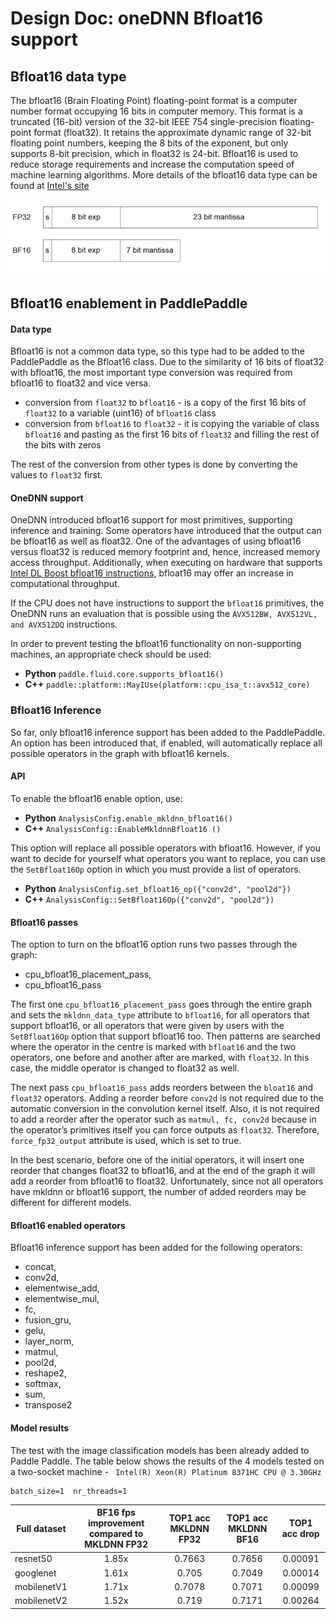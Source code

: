 # Design Doc: oneDNN Bfloat16 support

## Bfloat16 data type

The bfloat16 (Brain Floating Point) floating-point format is a computer number format occupying 16 bits in computer memory. This format is a truncated (16-bit) version of the 32-bit IEEE 754 single-precision floating-point format (float32). It retains the approximate dynamic range of 32-bit floating point numbers, keeping the 8 bits of the exponent, but only supports 8-bit precision, which in float32 is 24-bit. Bfloat16 is used to reduce storage requirements and increase the computation speed of machine learning algorithms. More details of the bfloat16 data type can be found at [Intel's site](https://software.intel.com/sites/default/files/managed/40/8b/bf16-hardware-numerics-definition-white-paper.pdf)

![](images/bf16.png)

## Bfloat16 enablement in PaddlePaddle

#### Data type
Bfloat16 is not a common data type, so this type had to be added to the PaddlePaddle as the Bfloat16 class. Due to the similarity of 16 bits of float32 with bfloat16, the most important type conversion was required from bfloat16 to float32 and vice versa.
* conversion from `float32` to `bfloat16` - is a copy of the first 16 bits of `float32` to a variable (uint16) of `bfloat16` class
* conversion from `bfloat16` to `float32` - it is copying the variable of class `bfloat16` and pasting as the first 16 bits of `float32` and filling the rest of the bits with zeros

The rest of the conversion from other types is done by converting the values to `float32` first.

#### OneDNN support
OneDNN introduced bfloat16 support for most primitives, supporting inference and training. Some operators have introduced that the output can be bfloat16 as well as float32. One of the advantages of using bfloat16 versus float32 is reduced memory footprint and, hence, increased memory access throughput. Additionally, when executing on hardware that supports [Intel DL Boost bfloat16 instructions](https://software.intel.com/sites/default/files/managed/c5/15/architecture-instruction-set-extensions-programming-reference.pdf), bfloat16 may offer an increase in computational throughput.

If the CPU does not have instructions to support the `bfloat16` primitives, the OneDNN runs an evaluation that is possible using the `AVX512BW, AVX512VL, and AVX512DQ` instructions.

In order to prevent testing the bfloat16 functionality on non-supporting machines, an appropriate check should be used:
* **Python**  `paddle.fluid.core.supports_bfloat16()`
* **C++** `paddle::platform::MayIUse(platform::cpu_isa_t::avx512_core)`

### Bfloat16 Inference

So far, only bfloat16 inference support has been added to the PaddlePaddle. An option has been introduced that, if enabled, will automatically replace all possible operators in the graph with bfloat16 kernels.

#### API

To enable the bfloat16 enable option, use:
* **Python** `AnalysisConfig.enable_mkldnn_bfloat16()`
* **C++** `AnalysisConfig::EnableMkldnnBfloat16 ()`

This option will replace all possible operators with bfloat16. However, if you want to decide for yourself what operators you want to replace, you can use the `SetBfloat16Op` option in which you must provide a list of operators.

* **Python** `AnalysisConfig.set_bfloat16_op({"conv2d", "pool2d"})`
* **C++** `AnalysisConfig::SetBfloat16Op({"conv2d", "pool2d"})`

#### Bfloat16 passes

The option to turn on the bfloat16 option runs two passes through the graph:
* cpu_bfloat16_placement_pass,
* cpu_bfloat16_pass

The first one `cpu_bfloat16_placement_pass` goes through the entire graph and sets the `mkldnn_data_type` attribute to `bfloat16`, for all operators that support bfloat16, or all operators that were given by users with the `SetBfloat16Op` option that support bfloat16 too. Then patterns are searched where the operator in the centre is marked with `bfloat16` and the two operators, one before and another after are marked, with `float32`. In this case, the middle operator is changed to float32 as well.

The next pass `cpu_bfloat16_pass` adds reorders between the `bloat16` and `float32` operators.
Adding a reorder before `conv2d` is not required due to the automatic conversion in the convolution kernel itself.
Also, it is not required to add a reorder after the operator such as `matmul, fc, conv2d` because in the operator’s primitives itself you can force outputs as `float32`. Therefore, `force_fp32_output` attribute is used, which is set to true.

In the best scenario, before one of the initial operators, it will insert one reorder that changes float32 to bfloat16, and at the end of the graph it will add a reorder from bfloat16 to float32. Unfortunately, since not all operators have mkldnn or bfloat16 support, the number of added reorders may be different for different models.


#### Bfloat16 enabled operators

Bfloat16 inference support has been added for the following operators:
* concat,
* conv2d,
* elementwise_add,
* elementwise_mul,
* fc,
* fusion_gru,
* gelu,
* layer_norm,
* matmul,
* pool2d,
* reshape2,
* softmax,
* sum,
* transpose2


#### Model results

The test with the image classification models has been already added to Paddle Paddle. The table below shows the results of the 4 models tested on a two-socket machine - ` Intel(R) Xeon(R) Platinum 8371HC CPU @ 3.30GHz`

```
batch_size=1  nr_threads=1
```


| Full   dataset | BF16 fps improvement compared to MKLDNN FP32  | TOP1 acc MKLDNN   FP32 | TOP1 acc MKLDNN   BF16 | TOP1 acc drop |
|----------------|:----------------------------------------------:|:----------------------:|:----------------------:|:-------------:|
|    resnet50    |                      1.85x                     |         0.7663         |         0.7656         |    0.00091    |
|    googlenet   |                      1.61x                     |          0.705         |         0.7049         |    0.00014    |
|   mobilenetV1  |                      1.71x                     |         0.7078         |         0.7071         |    0.00099    |
|   mobilenetV2  |                      1.52x                     |          0.719         |         0.7171         |    0.00264    |
